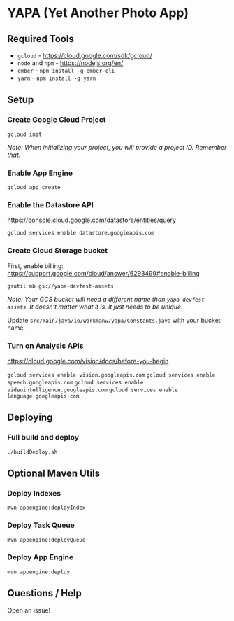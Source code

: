 YAPA (Yet Another Photo App)
============================

## Required Tools

* `gcloud` - https://cloud.google.com/sdk/gcloud/
* `node` and `npm` - https://nodejs.org/en/
* `ember` - `npm install -g ember-cli`
* `yarn` - `npm install -g yarn`

## Setup

### Create Google Cloud Project

`gcloud init`

*Note: When initializing your project, you will provide a project ID. Remember that.*

### Enable App Engine

`gcloud app create`

### Enable the Datastore API

https://console.cloud.google.com/datastore/entities/query

`gcloud services enable datastore.googleapis.com`

### Create Cloud Storage bucket

First, enable billing: https://support.google.com/cloud/answer/6293499#enable-billing

`gsutil mb gs://yapa-devfest-assets`

*Note: Your GCS bucket will need a different name than `yapa-devfest-assets`. It doesn't matter what it is, it just needs to be unique.*

Update `src/main/java/io/workmanw/yapa/Constants.java` with your bucket name.

### Turn on Analysis APIs

https://cloud.google.com/vision/docs/before-you-begin

`gcloud services enable vision.googleapis.com`
`gcloud services enable speech.googleapis.com`
`gcloud services enable videointelligence.googleapis.com`
`gcloud services enable language.googleapis.com`


## Deploying

### Full build and deploy

`./buildDeploy.sh`


## Optional Maven Utils

### Deploy Indexes

`mvn appengine:deployIndex`

### Deploy Task Queue

`mvn appengine:deployQueue`

###  Deploy App Engine

`mvn appengine:deploy`

## Questions / Help

Open an issue!

